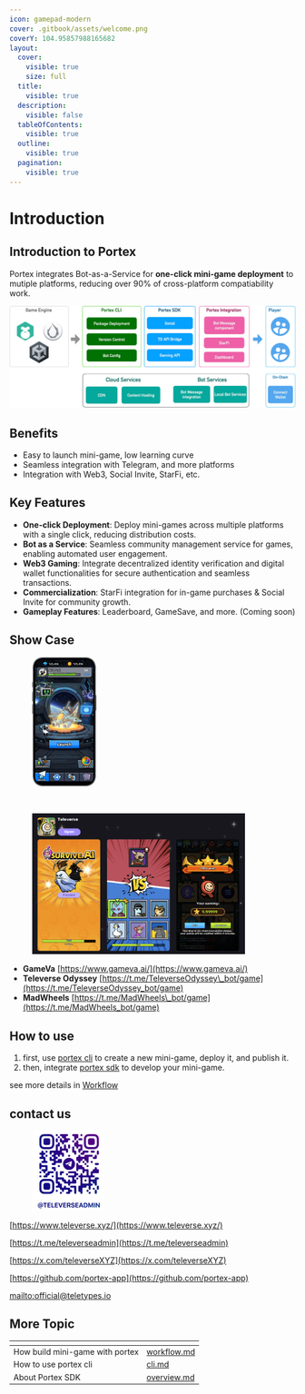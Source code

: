 ```yaml
---
icon: gamepad-modern
cover: .gitbook/assets/welcome.png
coverY: 104.95857988165682
layout:
  cover:
    visible: true
    size: full
  title:
    visible: true
  description:
    visible: false
  tableOfContents:
    visible: true
  outline:
    visible: true
  pagination:
    visible: true
---
```


# Introduction

## Introduction to Portex

Portex integrates Bot-as-a-Service for **one-click mini-game deployment** to mutiple platforms, reducing over 90% of cross-platform compatiability work.

![Portex infra](assets/portex.png)

## Benefits

* Easy to launch mini-game, low learning curve
* Seamless integration with Telegram, and more platforms
* Integration with Web3, Social Invite, StarFi, etc.

## Key Features

* **One-click Deployment**: Deploy mini-games across multiple platforms with a single click, reducing distribution costs.
* **Bot as a Service**: Seamless community management service for games, enabling automated user engagement.
* **Web3 Gaming**: Integrate decentralized identity verification and digital wallet functionalities for secure authentication and seamless transactions.
* **Commercialization**: StarFi integration for in-game purchases & Social Invite for community growth.
* **Gameplay Features**: Leaderboard, GameSave, and more. (Coming soon)

## Show Case

<div><figure><img src=".gitbook/assets/image.png" alt="" width="113"><figcaption></figcaption></figure> <figure><img src=".gitbook/assets/car.avif" alt="" width="113"><figcaption></figcaption></figure> <figure><img src=".gitbook/assets/CleanShot 2025-04-07 at 22.04.32@2x.png" alt="" width="375"><figcaption></figcaption></figure></div>

* **GameVa** [https://www.gameva.ai/](https://www.gameva.ai/)
* **Televerse Odyssey** [https://t.me/TeleverseOdyssey\_bot/game](https://t.me/TeleverseOdyssey_bot/game)
* **MadWheels** [https://t.me/MadWheels\_bot/game](https://t.me/MadWheels_bot/game)

## How to use

1. first, use [portex cli](cli/overview.md) to create a new mini-game, deploy it, and publish it.
2. then, integrate [portex sdk](sdk/overview.md) to develop your mini-game.

see more details in [Workflow](getting-started/workflow.md)

## contact us

<figure><img src="assets/contact.png" alt="contact us" width="128"><figcaption></figcaption></figure>

[https://www.televerse.xyz/](https://www.televerse.xyz/)

[https://t.me/televerseadmin](https://t.me/televerseadmin)

[https://x.com/televerseXYZ](https://x.com/televerseXYZ)

[https://github.com/portex-app](https://github.com/portex-app)

[mailto:official@teletypes.io](mailto:official@teletypes.io)

## More Topic

<table data-view="cards"><thead><tr><th></th><th data-type="content-ref"></th></tr></thead><tbody><tr><td>How build mini-game with portex</td><td><a href="getting-started/workflow.md">workflow.md</a></td></tr><tr><td>How to use portex cli</td><td><a href="cli/cli.md">cli.md</a></td></tr><tr><td>About Portex SDK</td><td><a href="sdk/overview.md">overview.md</a></td></tr></tbody></table>

